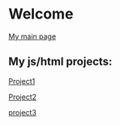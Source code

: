 # Welcome

[My main page](https://djillalol.github.io/Web/HTML/L2-GTR.html)

## My js/html projects:

[Project1](http://djillali.alwaysdata.net/Tp4/tp4.html)

[Project2](http://djillali.alwaysdata.net/Tp5/TP5.html)

[project3](http://djillali.alwaysdata.net/Tp6/TP6.html)
